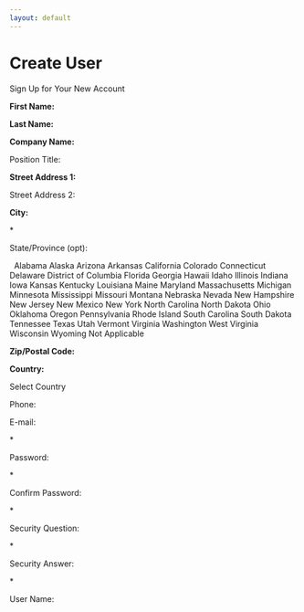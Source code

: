 ```yaml
---
layout: default
---
```


# Create User

Sign Up for Your New Account

**First Name:**

**Last Name:**

**Company Name:**

Position Title:

**Street Address 1:**

Street Address 2:

**City:**

\*

State/Province (opt):

  Alabama Alaska Arizona Arkansas California Colorado Connecticut
Delaware District of Columbia Florida Georgia Hawaii Idaho Illinois
Indiana Iowa Kansas Kentucky Louisiana Maine Maryland Massachusetts
Michigan Minnesota Mississippi Missouri Montana Nebraska Nevada New
Hampshire New Jersey New Mexico New York North Carolina North Dakota
Ohio Oklahoma Oregon Pennsylvania Rhode Island South Carolina South
Dakota Tennessee Texas Utah Vermont Virginia Washington West Virginia
Wisconsin Wyoming Not Applicable

**Zip/Postal Code:**

**Country:**

Select Country

Phone:

E-mail:

\*

Password:

\*

Confirm Password:

\*

Security Question:

\*

Security Answer:

\*

User Name:
